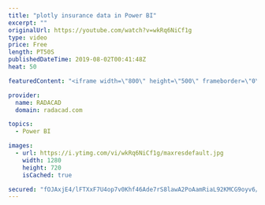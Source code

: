 ```yaml
---
title: "plotly insurance data in Power BI"
excerpt: ""
originalUrl: https://youtube.com/watch?v=wkRq6NiCf1g
type: video
price: Free
length: PT50S
publishedDateTime: 2019-08-02T00:41:48Z
heat: 50

featuredContent: "<iframe width=\"800\" height=\"500\" frameborder=\"0\" src=\"https://www.youtube.com/embed/wkRq6NiCf1g\" allow=\"accelerometer; autoplay; encrypted-media; gyroscope; picture-in-picture\" allowfullscreen></iframe>"

provider:
  name: RADACAD
  domain: radacad.com

topics:
  - Power BI

images:
  - url: https://i.ytimg.com/vi/wkRq6NiCf1g/maxresdefault.jpg
    width: 1280
    height: 720
    isCached: true

secured: "fOJAxjE4/lFTXxF7U4op7v0Khf46Ade7rS8lawA2PoAamRiaL92KMCG9oyv6/b7DH7a+skZ11D3cQrLfTdCKrk838GeNmK67vLmcDk8rttBiPBhqXMu0wNC6+izNVijy0191/1sODXD88hC3j226XpGwzzaRiJVx0n0p2iPK2riJjlznifNI5t82bhtB5jft0NYZazglU/DcjEaVuXKfHdRAaD5GQ5qZLN1Ig7rYeyC0Bg0efpO6ccjuehmjWXvcxSV2t8aKPZq0vOgmNBVR7gaL3iL4O25jcUTjdScUqMhHXwoxQ4lDeuqS9hNZKu2EWL3uQGgszqcN24Zj8eLESvG9ncFIdiz1ROEUwVCqVPT3JMrNCUlLnOZrzrEev2YjVO98ke6KcdvuzlYJcMPqr7dbjRU2daMBexGiObVBiLc=;OA9NwuuLikVlQ2MYFW/d9g=="
---
```


